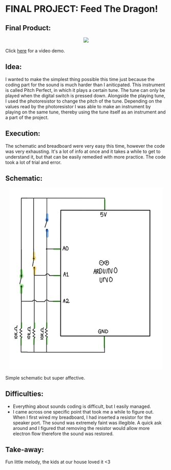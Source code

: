 # FINAL PROJECT: Feed The Dragon!

## Final Product:

<p align="center">
  <img src="GIF.gif" =true>
</p>

Click [here](https://youtu.be/8TJpZRYX2aI) for a video demo.

## Idea:

I wanted to make the simplest thing possible this time just because the coding part for the sound is much harder than I aniticpated. This instrument is called Pitch Perfect, in which it plays a certain tune. The tune can only be played when the digital switch is pressed down. Alongside the playing tune, I used the photoresistor to change the pitch of the tune. Depending on the values read by the photoresistor I was able to make an instrument by playing on the same tune, thereby using the tune itself as an instrument and a part of the project.

## Execution:

The schematic and breadboard were very easy this time, however the code was very exhausting. It's a lot of info at once and it takes a while to get to understand it, but that can be easily remedied with more practice. The code took a lot of trial and error.

## Schematic:

<p align="center">
   <img src="final_schematic.jpg" width="480">
</p>

Simple schematic but super affective.

## Difficulties:

  - Everything about sounds coding is difficult, but I easily managed. 
  - I came across one specific point that took me a while to figure out. When I first wired my breadboard, I had inserted a resistor for the speaker port. The sound was extremely faint was illegible. A quick ask around and I figured that removing the resistor would allow more electron flow therefore the sound was restored.
 
 ## Take-away: 
 
 Fun little melody, the kids at our house loved it <3
